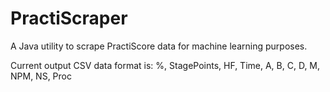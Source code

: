 # PractiScraper
A Java utility to scrape PractiScore data for machine learning purposes.

Current output CSV data format is: %, StagePoints, HF, Time, A, B, C, D, M, NPM, NS, Proc
